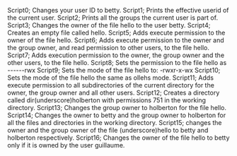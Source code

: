 Script0; Changes your user ID to betty.
Script1; Prints the effective userid of the current user.
Script2; Prints all the groups the current user is part of. 
Script3; Changes the owner of the file hello to the user betty.
Script4; Creates an empty file called hello. 
Script5; Adds execute permission to the owner of the file hello. 
Script6; Adds execute permission to the owner and the group owner, and read permission to other users, to the file hello.
Script7; Adds execution permission to the owner, the group owner and the other users, to the file hello. 
Script8; Sets the permission to the file hello as ------rwx 
Script9; Sets the mode of the file hello to: -rwxr-x-wx
Script10; Sets the mode of the file hello the same as ollehs mode. 
Script11; Adds execute permission to all subdirectories of the current directory for the owner, the group owner and all other users. 
Script12; Creates a directory called dir(underscore)holberton with permissions 751 in the working directory.
Script13; Changes the group owner to holberton for the file hello.
Script14; Changes the owner to betty and the group owner to holberton for all the files and directories in the working directory. 
Script15; changes the owner and the group owner of the file (underscore)hello to betty and holberton respectively.
Script16; Changes the owner of the file hello to betty only if it is owned by the user guillaume.
